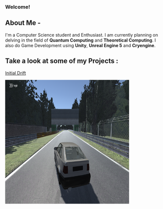 ### Welcome!
## About Me -
I'm a Computer Science student and Enthusiast. I am currently planning on delving in the field of **Quantum Computing** and **Theoretical Computing**.
I also do Game Development using **Unity**, **Unreal Engine 5** and **Cryengine**.
## Take a look at some of my Projects :
[Initial Drift](https://arnavkucheriya.github.io/InitialDrift/)

<img src="https://github.com/ArnavKucheriya/InitialDrift/blob/main/Images/Screenshot%20(62).png" width="400" height="400">

<!--
**ArnavKucheriya/ArnavKucheriya** is a ✨ _special_ ✨ repository because its `README.md` (this file) appears on your GitHub profile.

Here are some ideas to get you started:

- 🔭 I’m currently working on ...
- 🌱 I’m currently learning ...
- 👯 I’m looking to collaborate on ...
- 🤔 I’m looking for help with ...
- 💬 Ask me about ...
- 📫 How to reach me: ...
- 😄 Pronouns: ...
- ⚡ Fun fact: ...
-->
